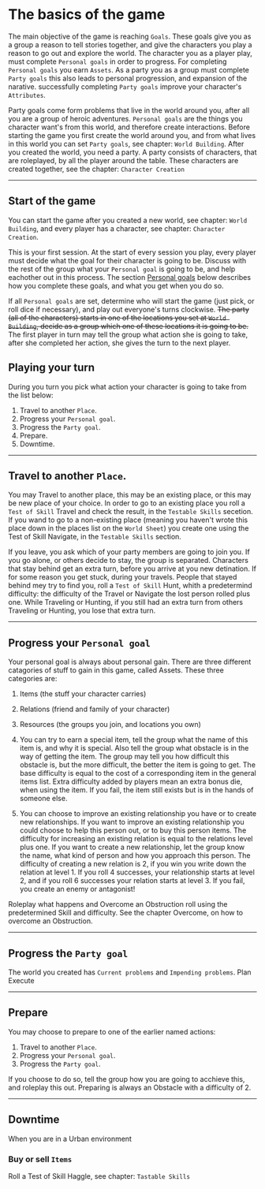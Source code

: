 # The basics of the game
The main objective of the game is reaching `Goals`. These goals give you as a group a reason to tell stories together, and give the characters you play a reason to go out and explore the world. The character you as a player play, must complete `Personal goals` in order to progress. For completing `Personal goals` you earn `Assets`. As a party you as a group must complete `Party goals` this also leads to personal progression, and expansion of the narative. successfully completing `Party goals` improve your character's `Attributes`. 

Party goals come form problems that live in the world around you, after all you are a group of heroic adventures. `Personal goals` are the things you character want's from this world, and therefore create interactions. Before starting the game you first create the world around you, and from what lives in this world you can set `Party goals`, see chapter: `World Building`. After you created the world, you need a party. A party consists of characters, that are roleplayed, by all the player around the table. These characters are created together, see the chapter: `Character Creation`

---
## Start of the game
You can start the game after you created a new world, see chapter: `World Building`, and every player has a character, see chapter: `Character Creation`.

This is your first session. At the start of every session you play, every player must decide what the goal for their character is going to be. Discuss with the rest of the group what your `Personal goal` is going to be, and help eachother out in this process. The section [Personal goals](#Personal) below describes how you complete these goals, and what you get when you do so.

If all `Personal goals` are set, determine who will start the game (just pick, or roll dice if necessary), and play out everyone's turns clockwise. ~~The party (all of the characters) starts in one of the locations you set at `World Building`, decide as a group which one of these locations it is going to be.~~ The first player in turn may tell the group what action she is going to take, after she completed her action, she gives the turn to the next player.

## Playing your turn
During you turn you pick what action your character is going to take from the list below:
1. Travel to another `Place`.
2. Progress your `Personal goal`.
3. Progress the `Party goal`.
4. Prepare.
5. Downtime.

---
## Travel to another `Place`.
You may Travel to another place, this may be an existing place, or this may be new place of your choice. In order to go to an existing place you roll a `Test of Skill` Travel and check the result, in the `Testable Skills` secetion. If you wand to go to a non-existing place (meaning you haven't wrote this place down in the places list on the `World Sheet`) you create one using the Test of Skill Navigate, in the `Testable Skills` section.

If you leave, you ask which of your party members are going to join you. If you go alone, or others decide to stay, the group is separated. Characters that stay behind get an extra turn, before you arrive at you new detination. If for some reason you get stuck, during your travels. People that stayed behind mey try to find you, roll a `Test of Skill` Hunt, whith a predetermind difficulty: the difficulty of the Travel or Navigate the lost person rolled plus one. While Traveling or Hunting, if you still had an extra turn from others Traveling or Hunting, you lose that extra turn.

---
## Progress your `Personal goal`
Your personal goal is always about personal gain. There are three different catagories of stuff to gain in this game, called Assets. These three categories are: 
1. Items (the stuff your character carries)
2. Relations (friend and family of your character)
3. Resources (the groups you join, and locations you own)

1. You can try to earn a special item, tell the group what the name of this item is, and why it is special. Also tell the group what obstacle is in the way of getting the item. The group may tell you how difficult this obstacle is, but the more difficult, the better the item is going to get. The base difficulty is equal to the cost of a corresponding item in the general items list. Extra difficulty added by players mean an extra bonus die, when using the item. If you fail, the item still exists but is in the hands of someone else.

2. You can choose to improve an existing relationship you have or to create new relationships. If you want to improve an existing relationship you could choose to help this person out, or to buy this person items. The difficulty for increasing an existing relation is equal to the relations level plus one. If you want to create a new relationship, let the group know the name, what kind of person and how you approach this person. The difficulty of creating a new relation is 2, if you win you write down the relation at level 1. If you roll 4 successes, your relationship starts at level 2, and if you roll 6 successes your relation starts at level 3. If you fail, you create an enemy or antagonist!

Roleplay what happens and Overcome an Obstruction roll using the predetermined Skill and difficulty. See the chapter Overcome, on how to overcome an Obstruction.

---
## Progress the `Party goal`
The world you created has `Current problems` and `Impending problems`.
Plan
Execute

---
## Prepare
You may choose to prepare to one of the earlier named actions: 
1. Travel to another `Place`.
2. Progress your `Personal goal`.
3. Progress the `Party goal`.

If you choose to do so, tell the group how you are going to acchieve this, and roleplay this out. Preparing is always an Obstacle with a difficulty of 2.

---
## Downtime
When you are in a Urban environment
### Buy or sell `Items`
Roll a Test of Skill Haggle, see chapter: `Tastable Skills`